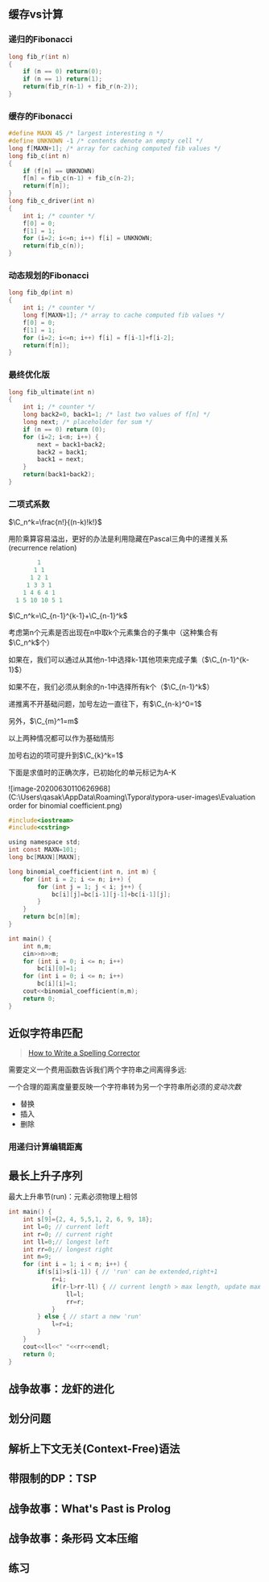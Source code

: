 ## 缓存vs计算

### 递归的Fibonacci

```c
long fib_r(int n)
{
    if (n == 0) return(0);
    if (n == 1) return(1);
    return(fib_r(n-1) + fib_r(n-2));
}
```



### 缓存的Fibonacci

```c
#define MAXN 45 /* largest interesting n */
#define UNKNOWN -1 /* contents denote an empty cell */
long f[MAXN+1]; /* array for caching computed fib values */
long fib_c(int n)
{
    if (f[n] == UNKNOWN)
    f[n] = fib_c(n-1) + fib_c(n-2);
    return(f[n]);
}
long fib_c_driver(int n)
{
    int i; /* counter */
    f[0] = 0;
    f[1] = 1;
    for (i=2; i<=n; i++) f[i] = UNKNOWN;
    return(fib_c(n));
}

```

### 动态规划的Fibonacci

```c
long fib_dp(int n)
{
    int i; /* counter */
    long f[MAXN+1]; /* array to cache computed fib values */
    f[0] = 0;
    f[1] = 1;
    for (i=2; i<=n; i++) f[i] = f[i-1]+f[i-2];
    return(f[n]);
}
```

### 最终优化版

```c
long fib_ultimate(int n)
{
    int i; /* counter */
    long back2=0, back1=1; /* last two values of f[n] */
    long next; /* placeholder for sum */
    if (n == 0) return (0);
    for (i=2; i<n; i++) {
        next = back1+back2;
        back2 = back1;
        back1 = next;
    }
    return(back1+back2);
}
```

### 二项式系数

$\C_n^k=\frac{n!}{(n-k)!k!}$

用阶乘算容易溢出，更好的办法是利用隐藏在Pascal三角中的递推关系(recurrence relation)

```c
        1
       1 1
      1 2 1
     1 3 3 1
    1 4 6 4 1
  1 5 10 10 5 1
```

$\C_n^k=\C_{n-1}^{k-1}+\C_{n-1}^k$

考虑第n个元素是否出现在n中取k个元素集合的子集中（这种集合有$\C_n^k$个）

如果在，我们可以通过从其他n-1中选择k-1其他项来完成子集（$\C_{n-1}^{k-1}$）

如果不在，我们必须从剩余的n-1中选择所有k个（$\C_{n-1}^k$）

递推离不开基础问题，加号左边一直往下，有$\C_{n-k}^0=1$

另外，$\C_{m}^1=m$

以上两种情况都可以作为基础情形

加号右边的项可提升到$\C_{k}^k=1$

下面是求值时的正确次序，已初始化的单元标记为A-K

![image-20200630110626968](C:\Users\qasak\AppData\Roaming\Typora\typora-user-images\Evaluation order for binomial coefficient.png)

```c
#include<iostream>
#include<cstring>

using namespace std;
int const MAXN=101;
long bc[MAXN][MAXN];

long binomial_coefficient(int n, int m) {
    for (int i = 2; i <= n; i++) {
        for (int j = 1; j < i; j++) {
            bc[i][j]=bc[i-1][j-1]+bc[i-1][j];
        }
    }
    return bc[n][m];
}

int main() {
    int n,m;
    cin>>n>>m;
    for (int i = 0; i <= n; i++) 
        bc[i][0]=1;
    for (int i = 0; i <= n; i++) 
        bc[i][i]=1;
    cout<<binomial_coefficient(n,m);
    return 0;
}
```



## 近似字符串匹配

> [How to Write a Spelling Corrector](https://norvig.com/spell-correct.html)

需要定义一个费用函数告诉我们两个字符串之间离得多远:

一个合理的距离度量要反映一个字符串转为另一个字符串所必须的*变动次数*

+ 替换
+ 插入
+ 删除

### 用递归计算编辑距离









## 最长上升子序列

最大上升串节(run)：元素必须物理上相邻

```c++
int main() {
    int s[9]={2, 4, 5,5,1, 2, 6, 9, 18};
    int l=0; // current left
    int r=0; // current right
    int ll=0;// longest left
    int rr=0;// longest right
    int n=9;
    for (int i = 1; i < n; i++) {
        if(s[i]>s[i-1]) { // 'run' can be extended,right+1
            r=i;
            if(r-l>rr-ll) { // current length > max length, update max length.
                ll=l;
                rr=r;
            }
        } else { // start a new 'run'
            l=r=i;
        }
    }
    cout<<ll<<" "<<rr<<endl;
    return 0;
}
```









## 战争故事：龙虾的进化



## 划分问题



## 解析上下文无关(Context-Free)语法



## 带限制的DP：TSP



## 战争故事：What's Past is Prolog



## 战争故事：条形码 文本压缩



## 练习



